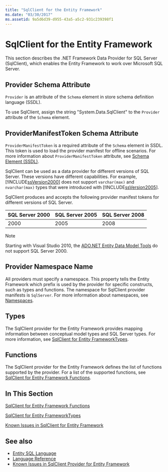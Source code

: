 ```yaml
---
title: "SqlClient for the Entity Framework"
ms.date: "03/30/2017"
ms.assetid: 9a5d6d39-d955-43a5-a5c2-931c239398f1
---
```

# SqlClient for the Entity Framework
This section describes the .NET Framework Data Provider for SQL Server (SqlClient), which enables the Entity Framework to work over Microsoft SQL Server.  
  
## Provider Schema Attribute  
 `Provider` is an attribute of the `Schema` element in store schema definition language (SSDL).  
  
 To use SqlClient, assign the string "System.Data.SqlClient" to the `Provider` attribute of the `Schema` element.  
  
## ProviderManifestToken Schema Attribute  
 `ProviderManifestToken` is a required attribute of the `Schema` element in SSDL. This token is used to load the provider manifest for offline scenarios. For more information about `ProviderManifestToken` attribute, see [Schema Element (SSDL)](/ef/ef6/modeling/designer/advanced/edmx/ssdl-spec#schema-element-ssdl).  
  
 SqlClient can be used as a data provider for different versions of SQL Server. These versions have different capabilities. For example, [!INCLUDE[ssVersion2000](../../../../../includes/ssversion2000-md.md)] does not support `varchar(max)` and `nvarchar(max)` types that were introduced with [!INCLUDE[ssVersion2005](../../../../../includes/ssversion2005-md.md)].  
  
 SqlClient produces and accepts the following provider manifest tokens for different versions of SQL Server.  
  
|SQL Server 2000|SQL Server 2005|SQL Server 2008|  
|-|-|-|  
|2000|2005|2008|  
  
> [!NOTE]
>  Starting with Visual Studio 2010, the [ADO.NET Entity Data Model Tools](https://docs.microsoft.com/previous-versions/dotnet/netframework-4.0/bb399249(v=vs.100)) do not support SQL Server 2000.  
  
## Provider Namespace Name  
 All providers must specify a namespace. This property tells the Entity Framework which prefix is used by the provider for specific constructs, such as types and functions. The namespace for SqlClient provider manifests is `SqlServer`. For more information about namespaces, see [Namespaces](../../../../../docs/framework/data/adonet/ef/language-reference/namespaces-entity-sql.md).  
  
## Types  
 The SqlClient provider for the Entity Framework provides mapping information between conceptual model types and SQL Server types. For more information, see [SqlClient for Entity FrameworkTypes](../../../../../docs/framework/data/adonet/ef/sqlclient-for-ef-types.md).  
  
## Functions  
 The SqlClient provider for the Entity Framework defines the list of functions supported by the provider. For a list of the supported functions, see [SqlClient for Entity Framework Functions](../../../../../docs/framework/data/adonet/ef/sqlclient-for-ef-functions.md).  
  
## In This Section  
 [SqlClient for Entity Framework Functions](../../../../../docs/framework/data/adonet/ef/sqlclient-for-ef-functions.md)  
  
 [SqlClient for Entity FrameworkTypes](../../../../../docs/framework/data/adonet/ef/sqlclient-for-ef-types.md)  
  
 [Known Issues in SqlClient for Entity Framework](../../../../../docs/framework/data/adonet/ef/known-issues-in-sqlclient-for-entity-framework.md)  
  
## See also
- [Entity SQL Language](../../../../../docs/framework/data/adonet/ef/language-reference/entity-sql-language.md)
- [Language Reference](../../../../../docs/framework/data/adonet/ef/language-reference/index.md)
- [Known Issues in SqlClient Provider for Entity Framework](../../../../../docs/framework/data/adonet/ef/sqlclient-for-the-entity-framework.md)
